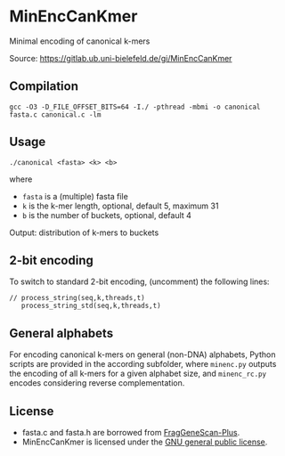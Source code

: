 # MinEncCanKmer

Minimal encoding of canonical k-mers

Source: <https://gitlab.ub.uni-bielefeld.de/gi/MinEncCanKmer>

## Compilation

```
gcc -O3 -D_FILE_OFFSET_BITS=64 -I./ -pthread -mbmi -o canonical fasta.c canonical.c -lm
```

## Usage


```
./canonical <fasta> <k> <b>
```

where 

* `fasta` is a (multiple) fasta file
* `k` is the k-mer length, optional, default 5, maximum 31
* `b` is the number of buckets, optional, default 4

Output: distribution of k-mers to buckets


## 2-bit encoding

To switch to standard 2-bit encoding, (uncomment) the following lines:

```
// process_string(seq,k,threads,t)
   process_string_std(seq,k,threads,t)
```

## General alphabets

For encoding canonical k-mers on general (non-DNA) alphabets, Python scripts are provided in the according subfolder, where `minenc.py` outputs the encoding of all k-mers for a given alphabet size, and `minenc_rc.py` encodes considering reverse complementation.


## License

* fasta.c and fasta.h are borrowed from [FragGeneScan-Plus](https://github.com/hallamlab/FragGeneScanPlus).
* MinEncCanKmer is licensed under the [GNU general public license](https://gitlab.ub.uni-bielefeld.de/gi/MinEncCanKmer/-/blob/main/LICENSE).

